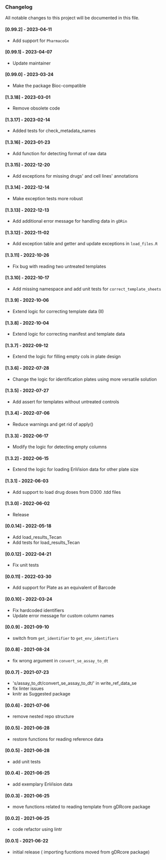 <h3 align = "left"><strong>Changelog</strong></h3>

All notable changes to this project will be documented in this file.

#### [0.99.2] - 2023-04-11
- Add support for `PharmacoGx`

#### [0.99.1] - 2023-04-07
- Update maintainer

#### [0.99.0] - 2023-03-24
- Make the package Bioc-compatible

#### [1.3.18] - 2023-03-01
- Remove obsolete code

#### [1.3.17] - 2023-02-14
- Added tests for check_metadata_names

#### [1.3.16] - 2023-01-23
- Add function for detecting format of raw data

#### [1.3.15] - 2022-12-20
- Add exceptions for missing drugs' and cell lines' annotations

#### [1.3.14] - 2022-12-14
- Make exception tests more robust

#### [1.3.13] - 2022-12-13
- Add additional error message for handling data in `gDRin`

#### [1.3.12] - 2022-11-02
- Add exception table and getter and update exceptions in `load_files.R`

#### [1.3.11] - 2022-10-26
- Fix bug with reading two untreated templates

#### [1.3.10] - 2022-10-17
- Add missing namespace and add unit tests for `correct_template_sheets`

#### [1.3.9] - 2022-10-06
- Extend logic for correcting template data (II)

#### [1.3.8] - 2022-10-04
- Extend logic for correcting manifest and template data

#### [1.3.7] - 2022-09-12
- Extend the logic for filling empty cols in plate design

#### [1.3.6] - 2022-07-28
- Change the logic for identification plates using more versatile solution

#### [1.3.5] - 2022-07-27
- Add assert for templates without untreated controls

#### [1.3.4] - 2022-07-06
- Reduce warnings and get rid of apply()

#### [1.3.3] - 2022-06-17
- Modify the logic for detecting empty columns

#### [1.3.2] - 2022-06-15
- Extend the logic for loading EnVision data for other plate size

#### [1.3.1] - 2022-06-03
- Add support to load drug doses from D300 .tdd files

#### [1.3.0] - 2022-06-02
- Release

#### [0.0.14] - 2022-05-18
- Add load_results_Tecan
- Add tests for load_results_Tecan

#### [0.0.12] - 2022-04-21
- Fix unit tests

#### [0.0.11] - 2022-03-30
- Add support for Plate as an equivalent of Barcode

#### [0.0.10] - 2022-03-24
- Fix hardcoded identifiers
- Update error message for custom column names

#### [0.0.9] - 2021-09-10
- switch from `get_identifier` to `get_env_identifiers`

#### [0.0.8] - 2021-08-24
- fix wrong argument in `convert_se_assay_to_dt`

#### [0.0.7] - 2021-07-23
- 's/assay_to_dt/convert_se_assay_to_dt/' in write_ref_data_se
- fix linter issues
- knitr as Suggested package

#### [0.0.6] - 2021-07-06
- remove nested repo structure

#### [0.0.5] - 2021-06-28
- restore functions for reading reference data

#### [0.0.5] - 2021-06-28
- add unit tests

#### [0.0.4] - 2021-06-25
- add exemplary EnVision data

#### [0.0.3] - 2021-06-25
- move functions related to reading template from gDRcore package

#### [0.0.2] - 2021-06-25
- code refactor using lintr

#### [0.0.1] - 2021-06-22
- initial release ( importing fucntions moved from gDRcore package)
